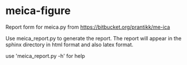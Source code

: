 meica-figure
============

Report form for meica.py from https://bitbucket.org/prantikk/me-ica

Use meica_report.py to generate the report.  The report will appear in the sphinx directory in html format and also latex format.

use 'meica_report.py -h' for help
